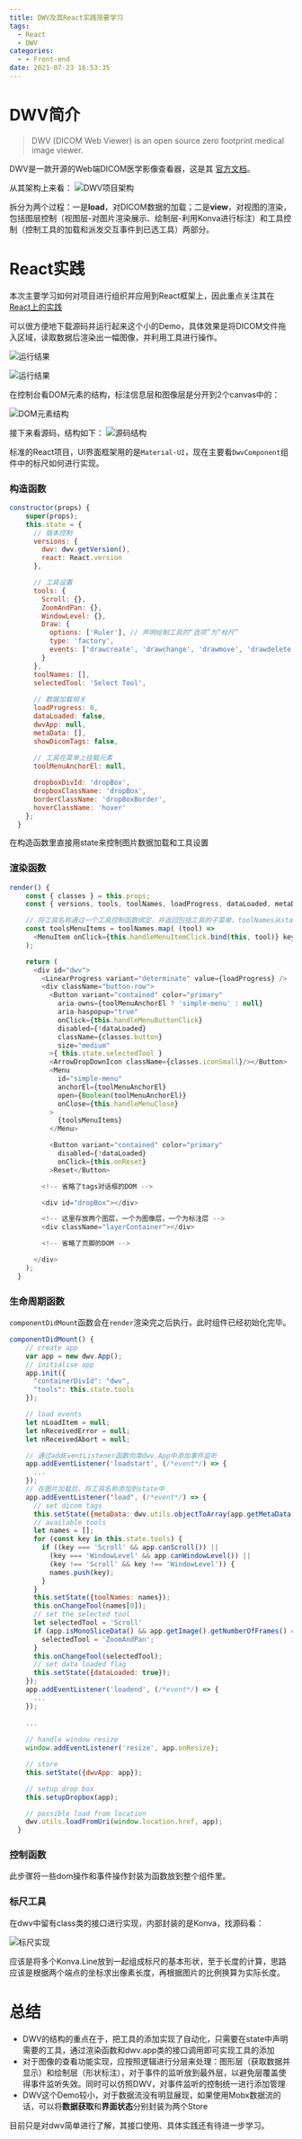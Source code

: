 ```yaml
---
title: DWV及其React实践简要学习
tags:
  - React
  - DWV
categories:
  - - Front-end
date: 2021-07-23 16:53:35
---
```

# DWV简介
>DWV (DICOM Web Viewer) is an open source zero footprint medical image viewer.

DWV是一款开源的Web端DICOM医学影像查看器，这是其 [官方文档](https://ivmartel.github.io/dwv/doc/stable/index.html)。

从其架构上来看：
![DWV项目架构](architecture-overview.png)

拆分为两个过程：一是**load**，对DICOM数据的加载；二是**view**，对视图的渲染，包括图层控制（视图层-对图片渲染展示、绘制层-利用Konva进行标注）和工具控制（控制工具的加载和派发交互事件到已选工具）两部分。

# React实践
本次主要学习如何对项目进行组织并应用到React框架上，因此重点关注其在[React上的实践](https://github.com/ivmartel/dwv-react)

可以很方便地下载源码并运行起来这个小的Demo，具体效果是将DICOM文件拖入区域，读取数据后渲染出一幅图像，并利用工具进行操作。

![运行结果](2021-07-23-17-09-37.png)

![运行结果](2021-07-23-17-12-32.png)

在控制台看DOM元素的结构，标注信息层和图像层是分开到2个canvas中的：

![DOM元素结构](2021-07-23-17-41-04.png)

接下来看源码，结构如下：
![源码结构](2021-07-23-17-13-55.png)

标准的React项目，UI界面框架用的是`Material-UI`，现在主要看`DwvComponent`组件中的标尺如何进行实现。

### 构造函数
```JavaScript
constructor(props) {
    super(props);
    this.state = {
      // 版本控制
      versions: {
        dwv: dwv.getVersion(),
        react: React.version
      },

      // 工具设置
      tools: {
        Scroll: {},
        ZoomAndPan: {},
        WindowLevel: {},
        Draw: {
          options: ['Ruler'], // 声明绘制工具的“选项”为“标尺”
          type: 'factory',
          events: ['drawcreate', 'drawchange', 'drawmove', 'drawdelete'] // 包括4个响应事件
        }
      },
      toolNames: [],
      selectedTool: 'Select Tool',
      
      // 数据加载相关
      loadProgress: 0,
      dataLoaded: false,
      dwvApp: null,
      metaData: [],
      showDicomTags: false,
      
      // 工具在菜单上挂载元素
      toolMenuAnchorEl: null,

      dropboxDivId: 'dropBox',
      dropboxClassName: 'dropBox',
      borderClassName: 'dropBoxBorder',
      hoverClassName: 'hover'
    };
  }
```
在构造函数里直接用state来控制图片数据加载和工具设置

### 渲染函数
```JavaScript
render() {
    const { classes } = this.props;
    const { versions, tools, toolNames, loadProgress, dataLoaded, metaData, toolMenuAnchorEl } = this.state;

    // 将工具名称通过一个工具控制函数绑定，并返回包括工具的子菜单，toolNames从state中获取
    const toolsMenuItems = toolNames.map( (tool) =>
      <MenuItem onClick={this.handleMenuItemClick.bind(this, tool)} key={tool} value={tool}>{tool}</MenuItem>
    );

    return (
      <div id="dwv">
        <LinearProgress variant="determinate" value={loadProgress} />
        <div className="button-row">
          <Button variant="contained" color="primary"
            aria-owns={toolMenuAnchorEl ? 'simple-menu' : null}
            aria-haspopup="true"
            onClick={this.handleMenuButtonClick}
            disabled={!dataLoaded}
            className={classes.button}
            size="medium"
          >{ this.state.selectedTool }
          <ArrowDropDownIcon className={classes.iconSmall}/></Button>
          <Menu
            id="simple-menu"
            anchorEl={toolMenuAnchorEl}
            open={Boolean(toolMenuAnchorEl)}
            onClose={this.handleMenuClose}
          >
            {toolsMenuItems}
          </Menu>

          <Button variant="contained" color="primary"
            disabled={!dataLoaded}
            onClick={this.onReset}
          >Reset</Button>

        <!-- 省略了tags对话框的DOM -->

        <div id="dropBox"></div>

        <!-- 这里存放两个图层，一个为图像层，一个为标注层 -->
        <div className="layerContainer"></div>

        <!-- 省略了页脚的DOM -->

      </div>
    );
  }
```

### 生命周期函数
`componentDidMount`函数会在`render`渲染完之后执行，此时组件已经初始化完毕。
```js
componentDidMount() {
    // create app
    var app = new dwv.App();
    // initialise app
    app.init({
      "containerDivId": "dwv",
      "tools": this.state.tools
    });

    // load events
    let nLoadItem = null;
    let nReceivedError = null;
    let nReceivedAbort = null;

    // 通过addEventListener函数向类dwv.App中添加事件监听
    app.addEventListener('loadstart', (/*event*/) => {
      ...
    });
    // 在图片加载后，将工具名称添加到state中
    app.addEventListener("load", (/*event*/) => {
      // set dicom tags
      this.setState({metaData: dwv.utils.objectToArray(app.getMetaData())});
      // available tools
      let names = [];
      for (const key in this.state.tools) {
        if ((key === 'Scroll' && app.canScroll()) ||
          (key === 'WindowLevel' && app.canWindowLevel()) ||
          (key !== 'Scroll' && key !== 'WindowLevel')) {
          names.push(key);
        }
      }
      this.setState({toolNames: names});
      this.onChangeTool(names[0]);
      // set the selected tool
      let selectedTool = 'Scroll'
      if (app.isMonoSliceData() && app.getImage().getNumberOfFrames() === 1) {
        selectedTool = 'ZoomAndPan';
      }
      this.onChangeTool(selectedTool);
      // set data loaded flag
      this.setState({dataLoaded: true});
    });
    app.addEventListener('loadend', (/*event*/) => {
      ...
    });
    
    ...
    
    // handle window resize
    window.addEventListener('resize', app.onResize);

    // store
    this.setState({dwvApp: app});

    // setup drop box
    this.setupDropbox(app);

    // possible load from location
    dwv.utils.loadFromUri(window.location.href, app);
  }
```

### 控制函数
此步骤将一些dom操作和事件操作封装为函数放到整个组件里。

### 标尺工具
在dwv中留有class类的接口进行实现，内部封装的是Konva，找源码看：

![标尺实现](2021-07-23-18-21-37.png)

应该是将多个Konva.Line放到一起组成标尺的基本形状，至于长度的计算，思路应该是根据两个端点的坐标求出像素长度，再根据图片的比例换算为实际长度。

# 总结

- DWV的结构的重点在于，把工具的添加实现了自动化，只需要在state中声明需要的工具，通过渲染函数和dwv.app类的接口调用即可实现工具的添加
- 对于图像的查看功能实现，应按照逻辑进行分层来处理：图形层（获取数据并显示）和绘制层（形状标注），对于事件的监听放到最外层，以避免层覆盖使得事件监听失效。同时可以仿照DWV，对事件监听的控制统一进行添加管理
- DWV这个Demo较小，对于数据流没有明显展现，如果使用Mobx数据流的话，可以将**数据获取**和**界面状态**分别封装为两个Store

目前只是对dwv简单进行了解，其接口使用、具体实践还有待进一步学习。